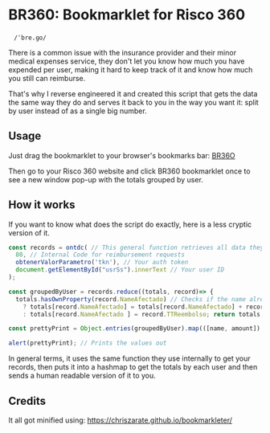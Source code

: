 # BR360: Bookmarklet for Risco 360
`ㅤ/ˈbre.ɡo/ ㅤ`

There is a common issue with the insurance provider and their minor medical expenses service, they don't let you know how much you have expended per user, making it hard to keep track of it and know how much you still can reimburse.

That's why I reverse engineered it and created this script that gets the data the same way they do and serves it back to you in the way you want it: split by user instead of as a single big number.

## Usage

Just drag the bookmarklet to your browser's bookmarks bar: <a href="javascript:%22use%20strict%22;void%20function(){const%20a=ontdc(80,obtenerValorParametro(%22tkn%22),document.getElementById(%22usrSs%22).innerText),b=a.reduce((a,b)=%3E(a[b.NameAfectado]=a.hasOwnProperty(b.NameAfectado)%3Fa[b.NameAfectado]+b.TTReembolso:b.TTReembolso,a),{}),c=Object.entries(b).map(a=%3E{let[b,c]=a;return`${b}:%20$${c.toFixed(2)}`}).join(%22\n%22);alert(c)}();">BR36O</a>

Then go to your Risco 360 website and click BR360 bookmarklet once to see a new window pop-up with the totals grouped by user.

## How it works

If you want to know what does the script do exactly, here is a less cryptic version of it.

```javascript
const records = ontdc( // This general function retrieves all data they need depending on the parameters
  80, // Internal Code for reimbursement requests
  obtenerValorParametro('tkn'), // Your auth token
  document.getElementById("usrSs").innerText // Your user ID
);

const groupedByUser = records.reduce((totals, record)=> {
  totals.hasOwnProperty(record.NameAfectado) // Checks if the name already exists
    ? totals[record.NameAfectado] = totals[record.NameAfectado] + record.TTReembolso // So it adds the current value to the accumulated
    : totals[record.NameAfectado ] = record.TTReembolso; return totals; },{}); // Otherwise, it creates the new record

const prettyPrint = Object.entries(groupedByUser).map(([name, amount]) => `${name}: $${ amount.toFixed(2) }`).join('\n'); // Stores the data with the format: "NAME: $AMOUNT" with a new line in between

alert(prettyPrint); // Prints the values out
```

In general terms, it uses the same function they use internally to get your records, then puts it into a hashmap to get the totals by each user and then sends a human readable version of it to you.

## Credits

It all got minified using: https://chriszarate.github.io/bookmarkleter/
